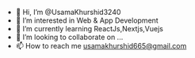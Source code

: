 - 👋 Hi, I’m @UsamaKhurshid3240
- 👀 I’m interested in Web & App Development
- 🌱 I’m currently learning ReactJs,Nextjs,Vuejs
- 💞️ I’m looking to collaborate on ...
- 📫 How to reach me usamakhurshid665@gmail.com

<!---
UsamaKhurshid3240/UsamaKhurshid3240 is a ✨ special ✨ repository because its `README.md` (this file) appears on your GitHub profile.
You can click the Preview link to take a look at your changes.
--->

